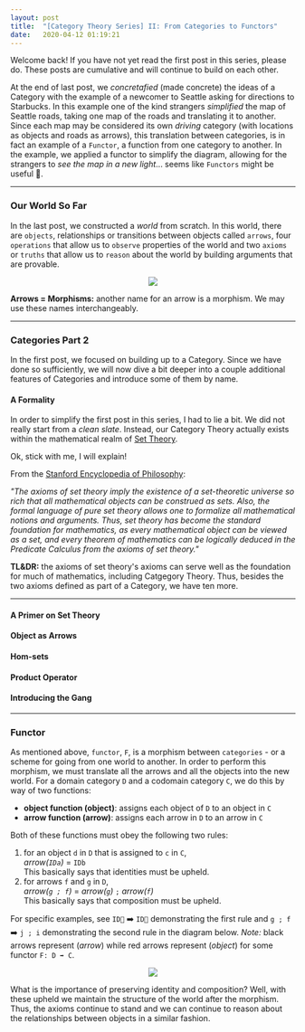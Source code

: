 ```yaml
---
layout: post
title:  "[Category Theory Series] II: From Categories to Functors"
date:   2020-04-12 01:19:21
---
```


Welcome back! If you have not yet read the first post in this series, please do. These posts are cumulative and will continue to build on each other.

At the end of last post, we *concretafied* (made concrete) the ideas of a Category with the example of a newcomer to Seattle asking for directions to Starbucks. In this example one of the kind strangers *simplified* the map of Seattle roads, taking one map of the roads and translating it to another. Since each map may be considered its own *driving* category (with locations as objects and roads as arrows), this translation between categories, is in fact an example of a `Functor`, a function from one category to another. In the example, we applied a functor to simplify the diagram, allowing for the strangers to *see the map in a new light*... seems like `Functors` might be useful 🤔.

***

### Our World So Far  

In the last post, we constructed a *world* from scratch. In this world, there are `objects`, relationships or transitions between objects called `arrows`, four `operations` that allow us to `observe` properties of the world and two `axioms` or `truths` that allow us to `reason` about the world by building arguments that are provable.

<div style="text-align:center"><img src="https://imgur.com/2kCFoMb.png" /></div>

**Arrows = Morphisms:** another name for an arrow is a morphism. We may use these names interchangeably.

***

### Categories Part 2

In the first post, we focused on building up to a Category. Since we have done so sufficiently, we will now dive a bit deeper into a couple additional features of Categories and introduce some of them by name.

#### A Formality

In order to simplify the first post in this series, I had to lie a bit. We did not really start from a *clean slate*. Instead, our Category Theory actually exists within the mathematical realm of [Set Theory](https://plato.stanford.edu/entries/set-theory/).

Ok, stick with me, I will explain!

From the [Stanford Encyclopedia of Philosophy](https://plato.stanford.edu/entries/set-theory/):

*"The axioms of set theory imply the existence of a set-theoretic universe so rich that all mathematical objects can be construed as sets. Also, the formal language of pure set theory allows one to formalize all mathematical notions and arguments. Thus, set theory has become the standard foundation for mathematics, as every mathematical object can be viewed as a set, and every theorem of mathematics can be logically deduced in the Predicate Calculus from the axioms of set theory."*

**TL&DR:** the axioms of set theory's axioms can serve well as the foundation for much of mathematics, including Catgegory Theory. Thus, besides the two axioms defined as part of a Category, we have ten more.

***

#### A Primer on Set Theory

#### Object as Arrows



#### Hom-sets

#### Product Operator

#### Introducing the Gang

***

### Functor

As mentioned above, `functor`, `F`, is a morphism between `categories` - or a scheme for going from one world to another. In order to perform this morphism, we must translate all the arrows and all the objects into the new world. For a domain category `D` and a codomain category `C`, we do this by way of two functions:
* **object function (object)**: assigns each object of `D` to an object in `C`
* **arrow function (arrow)**: assigns each arrow in `D` to an arrow in `C`

Both of these functions must obey the following two rules:
1. for an object `d` in `D` that is assigned to `c` in `C`,<br>*arrow(`IDa`)* = `IDb`<br>This basically says that identities must be upheld.
2. for arrows `f` and `g` in `D`,<br>*arrow(`g ; f`)* = *arrow(`g`)* `;` *arrow(`f`)*<br>This basically says that composition must be upheld.

For specific examples, see `ID🍋` ➡️ `ID🍕` demonstrating the first rule and `g ; f` ➡️ `j ; i` demonstrating the second rule in the diagram below. *Note:* black arrows represent (*arrow*) while red arrows represent (*object*) for some functor `F: D ➡️ C`.

<div style="text-align:center"><img src="https://imgur.com/i8xWfM4.png" /></div>

What is the importance of preserving identity and composition? Well, with these upheld we maintain the structure of the world after the morphism. Thus, the axioms continue to stand and we can continue to reason about the relationships between objects in a similar fashion.
